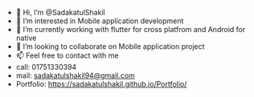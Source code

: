 - 👋 Hi, I’m @SadakatulShakil
- 👀 I’m interested in Mobile application development
- 🌱 I’m currently working with flutter for cross platfrom and Android for native
- 💞️ I’m looking to collaborate on Mobile application project
- 📫 Feel free to contact with me 
- call: 01751330394
- mail: sadakatulshakil94@gmail.com
- Portfolio: https://sadakatulshakil.github.io/Portfolio/

<!---
SadakatulShakil/SadakatulShakil is a ✨ special ✨ repository because its `README.md` (this file) appears on your GitHub profile.
You can click the Preview link to take a look at your changes.
--->

<div itemscope itemtype='http://schema.org/Person' class='fiverr-seller-widget' style='display: inline-block;'>
     <a itemprop='url' href=https://www.fiverr.com/astronistshakil rel="nofollow" target="_blank" style='display: inline-block;'>
        <div class='fiverr-seller-content' id='fiverr-seller-widget-content-a39874e5-4c94-4e39-bb02-8a178edf4143' itemprop='contentURL' style='display: none;'></div>
        <div id='fiverr-widget-seller-data' style='display: none;'>
            <div itemprop='name' >astronistshakil</div>
            <div itemscope itemtype='http://schema.org/Organization'><span itemprop='name'>Fiverr</span></div>
            <div itemprop='jobtitle'>Seller</div>
            <div itemprop='description'>Hey there, I'm Astronist Shakil, a seasoned navigator of the Flutter cosmos and mobile app realms, boasting a celestial journey of over 6 years in the coding galaxy. With a cosmic cocktail of 4+ years dedicated to the artistry of Flutter and mobile app design, I'm here to teleport your dreams into reality.

My mission? Crafting not just apps but digital symphonies—high-quality, user-friendly, and hyper-responsive. Flutter and Figma are my starship controls, ensuring your dream mobile app takes a warp-speed journey from concept to creation. Together, let's code a universe of satisfaction!</div>
        </div>
    </a>
</div>

<script id='fiverr-seller-widget-script-a39874e5-4c94-4e39-bb02-8a178edf4143' src='https://widgets.fiverr.com/api/v1/seller/astronistshakil?widget_id=a39874e5-4c94-4e39-bb02-8a178edf4143' data-config='{"category_name":"Programming \u0026 Tech"}' async='true' defer='true'></script>

